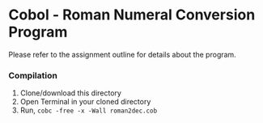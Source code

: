 # Cobol - Roman Numeral Conversion Program

Please refer to the assignment outline for details about the program.

### Compilation
1. Clone/download this directory
2. Open Terminal in your cloned directory
3. Run, ```cobc -free -x -Wall roman2dec.cob```

